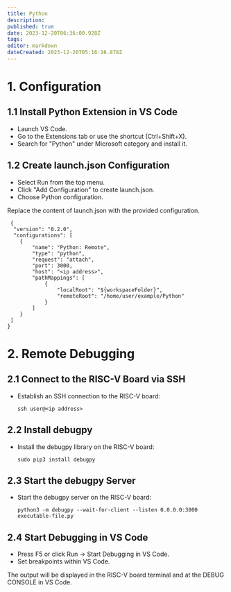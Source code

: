 ```yaml
---
title: Python
description: 
published: true
date: 2023-12-20T06:36:00.928Z
tags: 
editor: markdown
dateCreated: 2023-12-20T05:16:16.878Z
---
```


# 1. Configuration
## 1.1 Install Python Extension in VS Code
- Launch VS Code.
- Go to the Extensions tab or use the shortcut (Ctrl+Shift+X).
- Search for "Python" under Microsoft category and install it.
## 1.2 Create launch.json Configuration
- Select Run from the top menu.
- Click "Add Configuration" to create launch.json.
- Choose Python configuration.

Replace the content of launch.json with the provided configuration.

     {
      "version": "0.2.0",
      "configurations": [
        {
            "name": "Python: Remote",
            "type": "python",
            "request": "attach",
            "port": 3000,
            "host": "<ip address>",
            "pathMappings": [
                {
                    "localRoot": "${workspaceFolder}",
                    "remoteRoot": "/home/user/example/Python"
                }
            ]
        }
     ]
    }
# 2. Remote Debugging
## 2.1 Connect to the RISC-V Board via SSH
- Establish an SSH connection to the RISC-V board:

      ssh user@<ip address>  
## 2.2 Install debugpy
- Install the debugpy library on the RISC-V board:

      sudo pip3 install debugpy 
## 2.3 Start the debugpy Server
- Start the debugpy server on the RISC-V board:

      python3 -m debugpy --wait-for-client --listen 0.0.0.0:3000 executable-file.py 
## 2.4 Start Debugging in VS Code
- Press F5 or click Run -> Start Debugging in VS Code.
- Set breakpoints within VS Code.

The output will be displayed in the RISC-V board terminal and at the DEBUG CONSOLE in VS Code.